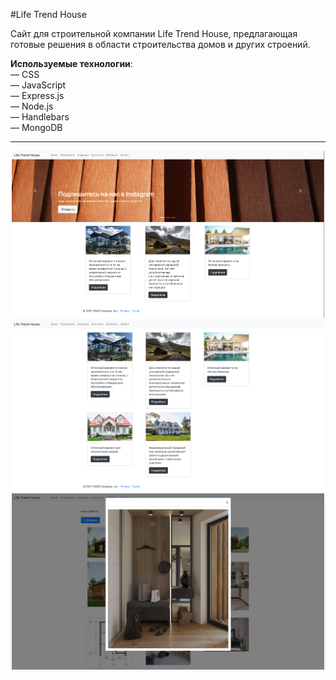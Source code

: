 #Life Trend House

Сайт для строительной компании Life Trend House, предлагающая готовые решения в области строительства домов и других строений.

<strong>Используемые технологии</strong>: <br>
— CSS<br>
— JavaScript<br>
— Express.js<br>
— Node.js<br>
— Handlebars<br>
— MongoDB

<hr>

<p align="center">
  <img src="public/img/LTH_2.png" width="500" alt="3"><br>
  <img src="public/img/LTH_1.png" width="500" alt="2"><br>
  <img src="public/img/LTH_0.png" width="500" alt="1">
</p>

